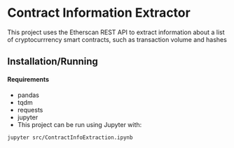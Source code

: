 # Contract Information Extractor

This project uses the Etherscan REST API to extract information about a list of cryptocurrrency smart contracts, such as transaction volume and hashes

## Installation/Running

#### Requirements
 - pandas
 - tqdm
 - requests
 - jupyter
 - This project can be run using Jupyter with:
 ```bash
 jupyter src/ContractInfoExtraction.ipynb
 ```
